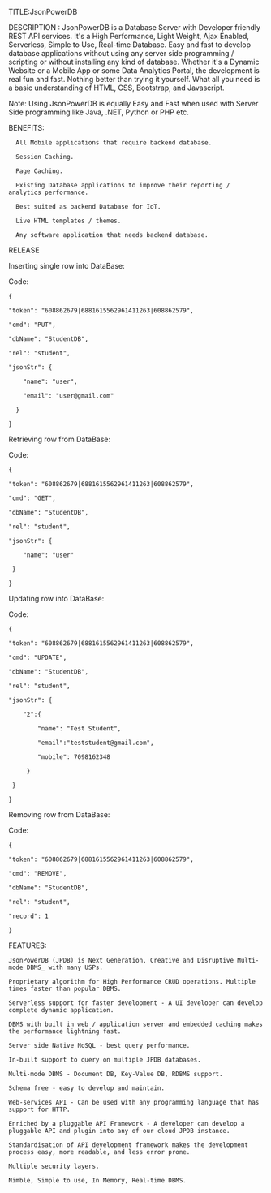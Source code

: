 TITLE:JsonPowerDB

DESCRIPTION :
JsonPowerDB is a Database Server with Developer friendly REST API services. It's a High Performance, Light Weight, Ajax Enabled, Serverless, Simple to Use, Real-time Database.
Easy and fast to develop database applications without using any server side programming / scripting or without installing any kind of database.
Whether it's a Dynamic Website or a Mobile App or some Data Analytics Portal, the development is real fun and fast. Nothing better than trying it yourself. What all you need is a basic understanding of HTML, CSS, Bootstrap, and Javascript.

Note: Using JsonPowerDB is equally Easy and Fast when used with Server Side programming like Java, .NET, Python or PHP etc.

BENEFITS:
  
      All Mobile applications that require backend database.
   
      Session Caching.
   
      Page Caching.
   
      Existing Database applications to improve their reporting / analytics performance.
    
      Best suited as backend Database for IoT.
   
      Live HTML templates / themes.
   
      Any software application that needs backend database.
   

RELEASE 

Inserting single row into DataBase:

Code:

    {
 
 	"token": "608862679|6881615562961411263|608862579",
   
 	"cmd": "PUT",
   
 	"dbName": "StudentDB",
   
 	"rel": "student",
   
 	"jsonStr": {
   
 		"name": "user",
      
 		"email": "user@gmail.com"
      
 	  }
    
    }
  
 
 Retrieving row from DataBase:
 
 Code:
 
    {
  
 	"token": "608862679|6881615562961411263|608862579",
   
 	"cmd": "GET",
   
 	"dbName": "StudentDB",
   
 	"rel": "student",
   
 	"jsonStr": {
   
 		"name": "user"
      
 	 }
     
    } 
  
 
Updating row into DataBase:

Code:

    {
 
 	"token": "608862679|6881615562961411263|608862579",
   
 	"cmd": "UPDATE",
   
 	"dbName": "StudentDB",
   
 	"rel": "student",
   
 	"jsonStr": {
   
 		"2":{
      
 			"name": "Test Student",
         
 			"email":"teststudent@gmail.com",
         
 			"mobile": 7098162348
         
 		 }
       
 	 }
    
    }
  
 
 
 Removing row from DataBase:
 
 Code:
 
    {
  
 	"token": "608862679|6881615562961411263|608862579",
   
 	"cmd": "REMOVE",
   
 	"dbName": "StudentDB",
   
 	"rel": "student",
   
 	"record": 1
   
    } 
  
  
 FEATURES:
 
    JsonPowerDB (JPDB) is Next Generation, Creative and Disruptive Multi-mode DBMS_ with many USPs.
  
    Proprietary algorithm for High Performance CRUD operations. Multiple times faster than popular DBMS.
  
    Serverless support for faster development - A UI developer can develop complete dynamic application.
  
    DBMS with built in web / application server and embedded caching makes the performance lightning fast.
  
    Server side Native NoSQL - best query performance.
  
    In-built support to query on multiple JPDB databases.
  
    Multi-mode DBMS - Document DB, Key-Value DB, RDBMS support.
  
    Schema free - easy to develop and maintain.
  
    Web-services API - Can be used with any programming language that has support for HTTP.
  
    Enriched by a pluggable API Framework - A developer can develop a pluggable API and plugin into any of our cloud JPDB instance.
  
    Standardisation of API development framework makes the development process easy, more readable, and less error prone.
  
    Multiple security layers.
  
    Nimble, Simple to use, In Memory, Real-time DBMS.
